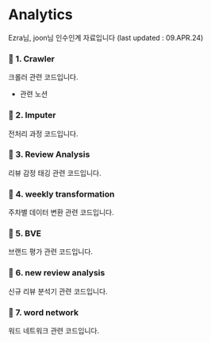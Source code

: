 # Analytics 
Ezra님, joon님 인수인계 자료입니다 (last updated : 09.APR.24)

### 📂 1. Crawler
크롤러 관련 코드입니다. 

* 관련 노션 

### 📂 2. Imputer
전처리 과정 코드입니다. 

### 📂 3. Review Analysis
리뷰 감정 태깅 관련 코드입니다.

### 📂 4. weekly transformation
주차별 데이터 변환 관련 코드입니다.

### 📂 5. BVE
브랜드 평가 관련 코드입니다.

### 📂 6. new review analysis
신규 리뷰 분석기 관련 코드입니다.

### 📂 7. word network
워드 네트워크 관련 코드입니다.
